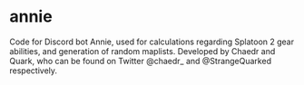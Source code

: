 # annie
Code for Discord bot Annie, used for calculations regarding Splatoon 2 gear abilities, and generation of random maplists. 
Developed by Chaedr and Quark, who can be found on Twitter @chaedr_ and @StrangeQuarked respectively.
